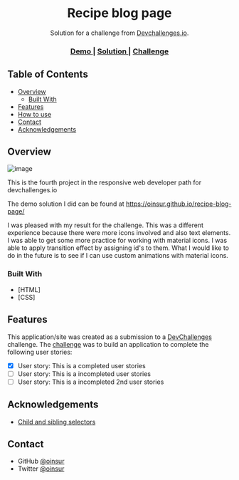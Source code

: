 <!-- Please update value in the {}  -->

<h1 align="center">Recipe blog page</h1>

<div align="center">
   Solution for a challenge from  <a href="http://devchallenges.io" target="_blank">Devchallenges.io</a>.
</div>

<div align="center">
  <h3>
    <a href="https://oinsur.github.io/recipe-blog-page/">
      Demo
    </a>
    <span> | </span>
    <a href="https://github.com/oinsur/recipe-blog-page">
      Solution
    </a>
    <span> | </span>
    <a href="https://devchallenges.io/challenges/OEKdUZ6xs0h99C38XVht">
      Challenge
    </a>
  </h3>
</div>

<!-- TABLE OF CONTENTS -->

## Table of Contents

- [Overview](#overview)
  - [Built With](#built-with)
- [Features](#features)
- [How to use](#how-to-use)
- [Contact](#contact)
- [Acknowledgements](#acknowledgements)

<!-- OVERVIEW -->

## Overview

![image](https://user-images.githubusercontent.com/21114802/111825370-03d5e000-88ad-11eb-806e-cfe2e83911ae.png)

This is the fourth project in the responsive web developer path for devchallenges.io

The demo solution I did can be found at https://oinsur.github.io/recipe-blog-page/

I was pleased with my result for the challenge. This was a different experience because there were more icons involved and also text elements.
I was able to get some more practice for working with material icons. I was able to apply transition effect by assigning id's to them. 
What I would like to do in the future is to see if I can use custom animations with material icons.

### Built With

<!-- This section should list any major frameworks that you built your project using. Here are a few examples.-->

- [HTML]
- [CSS]

## Features

<!-- List the features of your application or follow the template. Don't share the figma file here :) -->

This application/site was created as a submission to a [DevChallenges](https://devchallenges.io/challenges) challenge. The [challenge](https://devchallenges.io/challenges/OEKdUZ6xs0h99C38XVht) was to build an application to complete the following user stories:

- [x] User story: This is a completed user stories
- [ ] User story: This is a incompleted user stories
- [ ] User story: This is a incompleted 2nd user stories

## Acknowledgements

<!-- This section should list any articles or add-ons/plugins that helps you to complete the project. This is optional but it will help you in the future. For exmpale -->

- [Child and sibling selectors](https://css-tricks.com/child-and-sibling-selectors/)

## Contact

- GitHub [@oinsur](https://github.com/oinsur)
- Twitter [@oinsur](https://twitter.com/oinsur)
